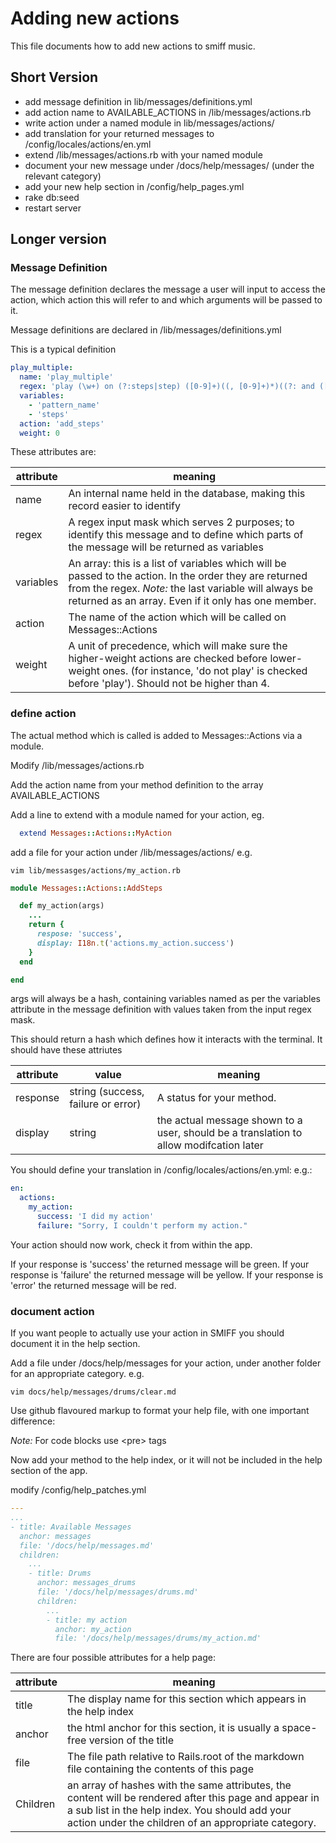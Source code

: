 # Adding new actions

This file documents how to add new actions to smiff music.

## Short Version

* add message definition in lib/messages/definitions.yml
* add action name to AVAILABLE_ACTIONS in /lib/messages/actions.rb
* write action under a named module in lib/messages/actions/
* add translation for your returned messages to /config/locales/actions/en.yml
* extend /lib/messages/actions.rb with your named module
* document your new message under /docs/help/messages/ (under the relevant category)
* add your new help section in /config/help_pages.yml
* rake db:seed
* restart server

## Longer version

### Message Definition

The message definition declares the message a user will input to access the action, which action this will refer to and which arguments will be passed to it. 

Message definitions are declared in /lib/messages/definitions.yml

This is a typical definition 

```yaml
play_multiple:
  name: 'play_multiple'
  regex: 'play (\w+) on (?:steps|step) ([0-9]+)((, [0-9]+)*)((?: and ([0-9]+))*)'
  variables:
    - 'pattern_name'
    - 'steps'
  action: 'add_steps'
  weight: 0
```

These attributes are:

| attribute | meaning |
| --------- | ------- |
| name | An internal name held in the database, making this record easier to identify |
| regex | A regex input mask which serves 2 purposes; to identify this message and to define which parts of the message will be returned as variables |
| variables | An array: this is a list of variables which will be passed to the action. In the order they are returned from the regex. *Note:* the last variable will always be returned as an array. Even if it only has one member. |
| action | The name of the action which will be called on Messages::Actions |
| weight | A unit of precedence, which will make sure the higher-weight actions are checked before lower-weight ones. (for instance, 'do not play' is checked before 'play'). Should not be higher than 4. |

### define action

The actual method which is called is added to Messages::Actions via a module. 

Modify /lib/messages/actions.rb

Add the action name from your method definition to the array AVAILABLE_ACTIONS 

Add a line to extend with a module named for your action, eg. 

```ruby
  extend Messages::Actions::MyAction
```

add a file for your action under /lib/messages/actions/ e.g.

```
vim lib/messasges/actions/my_action.rb
```

```ruby
module Messages::Actions::AddSteps

  def my_action(args)
    ...
    return {
      respose: 'success',
      display: I18n.t('actions.my_action.success')
    }
  end

end
```

args will always be a hash, containing variables named as per the variables attribute in the message definition with values taken from the input regex mask.

This should return a hash which defines how it interacts with the terminal. It should have these attriutes

| attribute | value | meaning |
| --------- | ----- | ------- |
| response| string (success, failure or error) | A status for your method.|
| display | string | the actual message shown to a user, should be a translation to allow modifcation later |

You should define your translation in /config/locales/actions/en.yml: e.g.:

```yaml
en:
  actions:
    my_action:
      success: 'I did my action'
      failure: "Sorry, I couldn't perform my action."
```

Your action should now work, check it from within the app. 

If your response is 'success' the returned message will be green.
If your response is 'failure' the returned message will be yellow.
If your response is 'error' the returned message will be red.

### document action

If you want people to actually use your action in SMIFF you should document it in the help section.

Add a file under /docs/help/messages for your action, under another folder for an appropriate category. e.g.

```
vim docs/help/messages/drums/clear.md
```

Use github flavoured markup to format your help file, with one important difference:

*Note:* For code blocks use \<pre\> tags

Now add your method to the help index, or it will not be included in the help section of the app.

modify /config/help_patches.yml

```yaml
---
...
- title: Available Messages
  anchor: messages
  file: '/docs/help/messages.md'
  children:
    ...
    - title: Drums
      anchor: messages_drums
      file: '/docs/help/messages/drums.md'
      children:
        ...
        - title: my action
          anchor: my_action
          file: '/docs/help/messages/drums/my_action.md'
```

There are four possible attributes for a help page:

| attribute | meaning |
| --------- | ------- |
| title | The display name for this section which appears in the help index |
| anchor | the html anchor for this section, it is usually a space-free version of the title | 
| file | The file path relative to Rails.root of the markdown file containing the contents of this page |
| Children | an array of hashes with the same attributes, the content will be rendered after this page and appear in a sub list in the help index. You should add your action under the children of an appropriate category. |

